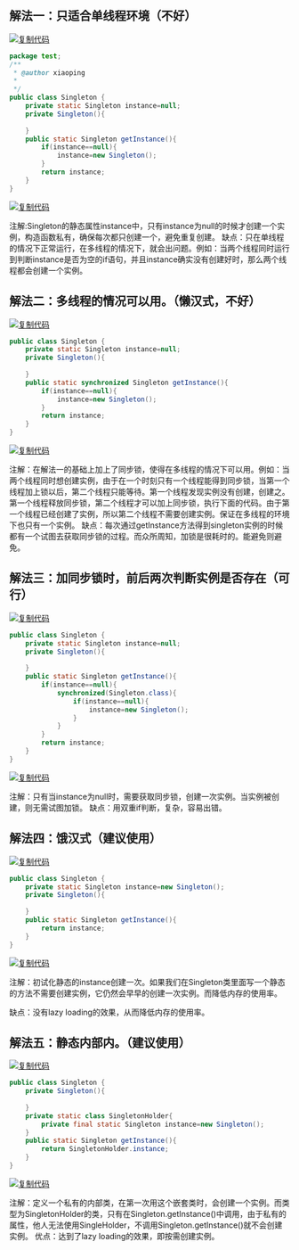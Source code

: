 ## 解法一：只适合单线程环境（不好）

[![复制代码](https://common.cnblogs.com/images/copycode.gif)](javascript:void(0);)

```java
package test;
/**
 * @author xiaoping
 *
 */
public class Singleton {
    private static Singleton instance=null;
    private Singleton(){
        
    }
    public static Singleton getInstance(){
        if(instance==null){
            instance=new Singleton();
        }
        return instance;
    }
}
```

[![复制代码](https://common.cnblogs.com/images/copycode.gif)](javascript:void(0);)

注解:Singleton的静态属性instance中，只有instance为null的时候才创建一个实例，构造函数私有，确保每次都只创建一个，避免重复创建。
缺点：只在单线程的情况下正常运行，在多线程的情况下，就会出问题。例如：当两个线程同时运行到判断instance是否为空的if语句，并且instance确实没有创建好时，那么两个线程都会创建一个实例。

## 解法二：多线程的情况可以用。（懒汉式，不好）

[![复制代码](https://common.cnblogs.com/images/copycode.gif)](javascript:void(0);)

```java
public class Singleton {
    private static Singleton instance=null;
    private Singleton(){
        
    }
    public static synchronized Singleton getInstance(){
        if(instance==null){
            instance=new Singleton();
        }
        return instance;
    }
}
```

[![复制代码](https://common.cnblogs.com/images/copycode.gif)](javascript:void(0);)

注解：在解法一的基础上加上了同步锁，使得在多线程的情况下可以用。例如：当两个线程同时想创建实例，由于在一个时刻只有一个线程能得到同步锁，当第一个线程加上锁以后，第二个线程只能等待。第一个线程发现实例没有创建，创建之。第一个线程释放同步锁，第二个线程才可以加上同步锁，执行下面的代码。由于第一个线程已经创建了实例，所以第二个线程不需要创建实例。保证在多线程的环境下也只有一个实例。
缺点：每次通过getInstance方法得到singleton实例的时候都有一个试图去获取同步锁的过程。而众所周知，加锁是很耗时的。能避免则避免。

## 解法三：加同步锁时，前后两次判断实例是否存在（可行）

[![复制代码](https://common.cnblogs.com/images/copycode.gif)](javascript:void(0);)

```java
public class Singleton {
    private static Singleton instance=null;
    private Singleton(){
        
    }
    public static Singleton getInstance(){
        if(instance==null){
            synchronized(Singleton.class){
                if(instance==null){
                    instance=new Singleton();
                }
            }
        }
        return instance;
    }
}
```

[![复制代码](https://common.cnblogs.com/images/copycode.gif)](javascript:void(0);)

注解：只有当instance为null时，需要获取同步锁，创建一次实例。当实例被创建，则无需试图加锁。
缺点：用双重if判断，复杂，容易出错。

## 解法四：饿汉式（建议使用）

[![复制代码](https://common.cnblogs.com/images/copycode.gif)](javascript:void(0);)

```java
public class Singleton {
    private static Singleton instance=new Singleton();
    private Singleton(){
        
    }
    public static Singleton getInstance(){
        return instance;
    }
}
```

[![复制代码](https://common.cnblogs.com/images/copycode.gif)](javascript:void(0);)

注解：初试化静态的instance创建一次。如果我们在Singleton类里面写一个静态的方法不需要创建实例，它仍然会早早的创建一次实例。而降低内存的使用率。

缺点：没有lazy loading的效果，从而降低内存的使用率。

## 解法五：静态内部内。（建议使用）

[![复制代码](https://common.cnblogs.com/images/copycode.gif)](javascript:void(0);)

```java
public class Singleton {
    private Singleton(){
        
    }
    private static class SingletonHolder{
        private final static Singleton instance=new Singleton();
    }
    public static Singleton getInstance(){
        return SingletonHolder.instance;
    }
}
```

[![复制代码](https://common.cnblogs.com/images/copycode.gif)](javascript:void(0);)

注解：定义一个私有的内部类，在第一次用这个嵌套类时，会创建一个实例。而类型为SingletonHolder的类，只有在Singleton.getInstance()中调用，由于私有的属性，他人无法使用SingleHolder，不调用Singleton.getInstance()就不会创建实例。
优点：达到了lazy loading的效果，即按需创建实例。